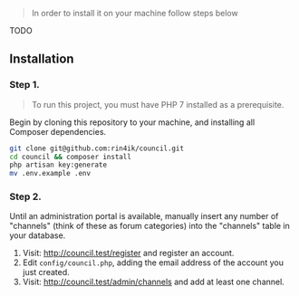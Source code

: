  > In order to install it on your machine follow steps below
 
 TODO
 ## Installation
 
 ### Step 1.
 
 > To run this project, you must have PHP 7 installed as a prerequisite.

 Begin by cloning this repository to your machine, and installing all Composer dependencies.
 
 ```bash
 git clone git@github.com:rin4ik/council.git
 cd council && composer install
 php artisan key:generate
 mv .env.example .env
 ```
 
 ### Step 2.
 
Until an administration portal is available, manually insert any number of "channels" (think of these as forum categories) into the "channels" table in your database.
 
 1. Visit: http://council.test/register and register an account.
 1. Edit `config/council.php`, adding the email address of the account you just created.
 1. Visit: http://council.test/admin/channels and add at least one channel.  
 